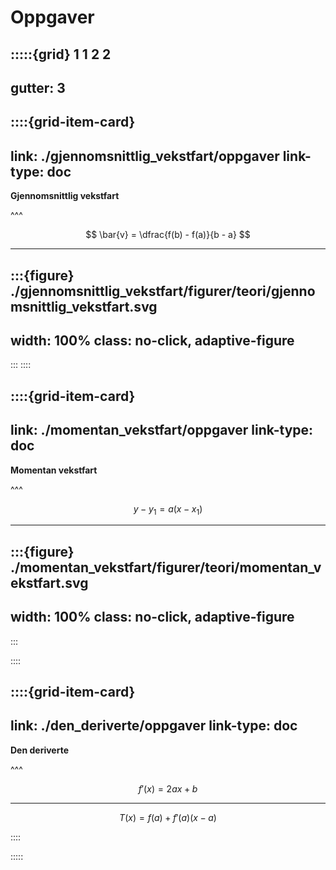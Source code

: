 # Oppgaver

:::::{grid} 1 1 2 2
---
gutter: 3
---

::::{grid-item-card}
---
link: ./gjennomsnittlig_vekstfart/oppgaver
link-type: doc
---
**Gjennomsnittlig vekstfart**

^^^

$$
\bar{v} = \dfrac{f(b) - f(a)}{b - a}
$$

---

:::{figure} ./gjennomsnittlig_vekstfart/figurer/teori/gjennomsnittlig_vekstfart.svg
---
width: 100%
class: no-click, adaptive-figure
---
:::
::::


::::{grid-item-card}
---
link: ./momentan_vekstfart/oppgaver
link-type: doc
---
**Momentan vekstfart**

^^^

$$
y - y_1 = a(x - x_1)
$$

---

:::{figure} ./momentan_vekstfart/figurer/teori/momentan_vekstfart.svg
---
width: 100%
class: no-click, adaptive-figure
---
:::

::::


::::{grid-item-card}
---
link: ./den_deriverte/oppgaver
link-type: doc
---
**Den deriverte**

^^^

$$
f'(x) = 2ax + b
$$

---

$$
T(x) = f(a) + f'(a)(x - a)
$$


::::


:::::